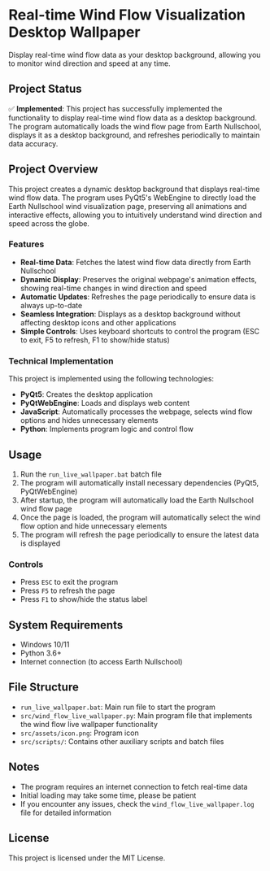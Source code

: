 # Real-time Wind Flow Visualization Desktop Wallpaper

Display real-time wind flow data as your desktop background, allowing you to monitor wind direction and speed at any time.

## Project Status

✅ **Implemented**: This project has successfully implemented the functionality to display real-time wind flow data as a desktop background. The program automatically loads the wind flow page from Earth Nullschool, displays it as a desktop background, and refreshes periodically to maintain data accuracy.

## Project Overview

This project creates a dynamic desktop background that displays real-time wind flow data. The program uses PyQt5's WebEngine to directly load the Earth Nullschool wind visualization page, preserving all animations and interactive effects, allowing you to intuitively understand wind direction and speed across the globe.

### Features

- **Real-time Data**: Fetches the latest wind flow data directly from Earth Nullschool
- **Dynamic Display**: Preserves the original webpage's animation effects, showing real-time changes in wind direction and speed
- **Automatic Updates**: Refreshes the page periodically to ensure data is always up-to-date
- **Seamless Integration**: Displays as a desktop background without affecting desktop icons and other applications
- **Simple Controls**: Uses keyboard shortcuts to control the program (ESC to exit, F5 to refresh, F1 to show/hide status)

### Technical Implementation

This project is implemented using the following technologies:

- **PyQt5**: Creates the desktop application
- **PyQtWebEngine**: Loads and displays web content
- **JavaScript**: Automatically processes the webpage, selects wind flow options and hides unnecessary elements
- **Python**: Implements program logic and control flow

## Usage

1. Run the `run_live_wallpaper.bat` batch file
2. The program will automatically install necessary dependencies (PyQt5, PyQtWebEngine)
3. After startup, the program will automatically load the Earth Nullschool wind flow page
4. Once the page is loaded, the program will automatically select the wind flow option and hide unnecessary elements
5. The program will refresh the page periodically to ensure the latest data is displayed

### Controls

- Press `ESC` to exit the program
- Press `F5` to refresh the page
- Press `F1` to show/hide the status label

## System Requirements

- Windows 10/11
- Python 3.6+
- Internet connection (to access Earth Nullschool)

## File Structure

- `run_live_wallpaper.bat`: Main run file to start the program
- `src/wind_flow_live_wallpaper.py`: Main program file that implements the wind flow live wallpaper functionality
- `src/assets/icon.png`: Program icon
- `src/scripts/`: Contains other auxiliary scripts and batch files

## Notes

- The program requires an internet connection to fetch real-time data
- Initial loading may take some time, please be patient
- If you encounter any issues, check the `wind_flow_live_wallpaper.log` file for detailed information

## License

This project is licensed under the MIT License.
